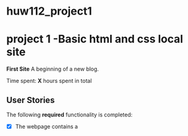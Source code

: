 # huw112_project1
# project 1 -Basic html and css local site

**First Site** A beginning of a new blog.

Time spent: **X** hours spent in total

## User Stories

The following **required** functionality is completed:

- [X] The webpage contains a <title> 
- [X] This project has a paragraph of text <p>
- [X] Contains 1 link to another webpage a<href>
- [X] There is one video from youtube embedded on the page.

The following **optional** features are implemented:

- [X] Change font size
- [X] Change font color
- [X] Add navigation bar

The following **additional** features are implemented:

- [X] Created a separate CSS stylesheet
- [X] Made a 2 column layout 
- [X] Displayed a background image on the header and added color to the page overall

## Video Walkthrough

Here's a walkthrough of implemented user stories:

<img src='https://github.com/claudia00/claudia00.github.io/blob/master/web1.gif' title='Video Walkthrough' width='' alt='Video Walkthrough' />

GIF created with [LiceCap](http://www.cockos.com/licecap/).

## Notes

Describe any challenges encountered while building the web page.

## Open-source libraries used

- https://www.w3schools.com/
- https://www.sublimetext.com/

## License

    Copyright [2019] [Claudia Martinez]

    Licensed under the Apache License, Version 2.0 (the "License");
    you may not use this file except in compliance with the License.
    You may obtain a copy of the License at

        http://www.apache.org/licenses/LICENSE-2.0

    Unless required by applicable law or agreed to in writing, software
    distributed under the License is distributed on an "AS IS" BASIS,
    WITHOUT WARRANTIES OR CONDITIONS OF ANY KIND, either express or implied.
    See the License for the specific language governing permissions and
    limitations under the License.
